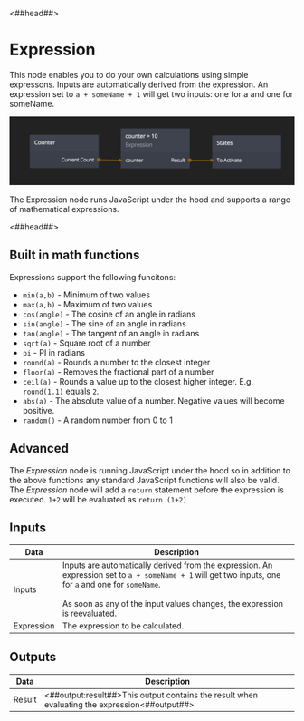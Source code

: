 <##head##>

# Expression

This node enables you to do your own calculations using simple expressons. Inputs are automatically derived from the expression. An expression set to `a + someName + 1` will get two inputs: one for <span class="ndl-data">a</span> and one for <span class="ndl-data">someName</span>.

![](expression.png)

The <span class="ndl-node">Expression</span> node runs JavaScript under the hood and supports a range of mathematical expressions.

<##head##>

## Built in math functions

Expressions support the following funcitons:

-   `min(a,b)` - Minimum of two values
-   `max(a,b)` - Maximum of two values
-   `cos(angle)` - The cosine of an angle in radians
-   `sin(angle)` - The sine of an angle in radians
-   `tan(angle)` - The tangent of an angle in radians
-   `sqrt(a)` - Square root of a number
-   `pi` - PI in radians
-   `round(a)` - Rounds a number to the closest integer
-   `floor(a)` - Removes the fractional part of a number
-   `ceil(a)` - Rounds a value up to the closest higher integer. E.g. `round(1.1)` equals `2`.
-   `abs(a)` - The absolute value of a number. Negative values will become positive.
-   `random()` - A random number from 0 to 1

## Advanced

The _Expression_ node is running JavaScript under the hood so in addition to the above functions any standard
JavaScript functions will also be valid. The _Expression_ node will add a `return` statement before the
expression is executed. `1+2` will be evaluated as `return (1+2)`

## Inputs

| Data                                     | Description                                                                                                                                                                                                                                |
| ---------------------------------------- | ------------------------------------------------------------------------------------------------------------------------------------------------------------------------------------------------------------------------------------------ |
| <span class="ndl-data">Inputs</span>     | Inputs are automatically derived from the expression. An expression set to `a + someName + 1` will get two inputs, one for `a` and one for `someName`.<br/><br/>As soon as any of the input values changes, the expression is reevaluated. |
| <span class="ndl-data">Expression</span> | The expression to be calculated.                                                                                                                                                                                                           |

## Outputs

| Data                                 | Description                                                                                   |
| ------------------------------------ | --------------------------------------------------------------------------------------------- |
| <span class="ndl-data">Result</span> | <##output:result##>This output contains the result when evaluating the expression<##output##> |
